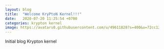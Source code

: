 ```yaml
---
layout: blog
title:  "Welcome KryPtoN Kernel!!!"
date:   2020-07-20 11:25:54 +0700
categories: krypton kernel
image: https://avatars0.githubusercontent.com/u/49611828?s=400&u=72cc12d70521e5c277ef64de3b95d61dfe1f5d0f&v=4
---
```


Initial blog Krypton kernel
